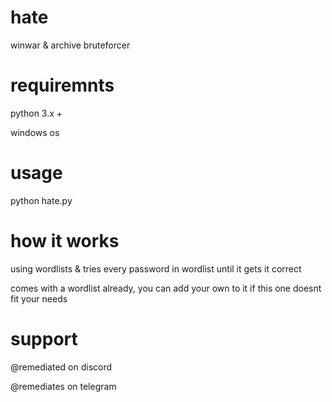 # hate
winwar & archive bruteforcer

# requiremnts
python 3.x +

windows os

# usage
python hate.py

# how it works
using wordlists & tries every password in wordlist until it gets it correct

comes with a wordlist already, you can add your own to it if this one doesnt fit your needs

# support

@remediated on discord

@remediates on telegram
